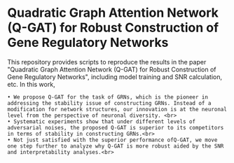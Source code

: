 Quadratic Graph Attention Network (Q-GAT) for Robust Construction of Gene Regulatory Networks
===
This repository provides scripts to reproduce the results in the paper "Quadratic Graph Attention Network (Q-GAT) for Robust Construction of Gene Regulatory Networks", including model training and SNR calculation, etc. In this work,<br>

    • We propose Q-GAT for the task of GRNs, which is the pioneer in addressing the stability issue of constructing GRNs. Instead of a modification for network structures, our innovation is at the neuronal level from the perspective of neuronal diversity. <br>
    • Systematic experiments show that under different levels of adversarial noises, the proposed Q-GAT is superior to its competitors in terms of stability in constructing GRNs.<br>
    • Not just satisfied with the superior performance ofQ-GAT, we move one step further to analyze why Q-GAT is more robust aided by the SNR and interpretability analyses.<br>
